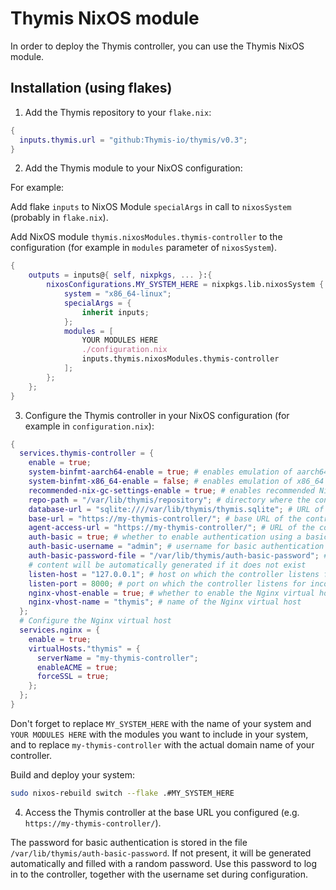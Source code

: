 # Thymis NixOS module

In order to deploy the Thymis controller, you can use the Thymis NixOS module.

## Installation (using flakes)

1. Add the Thymis repository to your `flake.nix`:

```nix
{
  inputs.thymis.url = "github:Thymis-io/thymis/v0.3";
}
```

2. Add the Thymis module to your NixOS configuration:

For example:

Add flake `inputs` to NixOS Module `specialArgs` in call to `nixosSystem` (probably in `flake.nix`).

Add NixOS module `thymis.nixosModules.thymis-controller` to the configuration (for example in `modules` parameter of `nixosSystem`).

```nix
{
    outputs = inputs@{ self, nixpkgs, ... }:{
        nixosConfigurations.MY_SYSTEM_HERE = nixpkgs.lib.nixosSystem {
            system = "x86_64-linux";
            specialArgs = {
                inherit inputs;
            };
            modules = [
                YOUR MODULES HERE
                ./configuration.nix
                inputs.thymis.nixosModules.thymis-controller
            ];
        };
    };
}
```

3. Configure the Thymis controller in your NixOS configuration (for example in `configuration.nix`):

```nix
{
  services.thymis-controller = {
    enable = true;
    system-binfmt-aarch64-enable = true; # enables emulation of aarch64 binaries, default is true on x86_64, needed for building aarch64 images on x86_64
    system-binfmt-x86_64-enable = false; # enables emulation of x86_64 binaries, default is false
    recommended-nix-gc-settings-enable = true; # enables recommended Nix garbage collection settings, default is true
    repo-path = "/var/lib/thymis/repository"; # directory where the controller will store the repository holding the project
    database-url = "sqlite:////var/lib/thymis/thymis.sqlite"; # URL of the database
    base-url = "https://my-thymis-controller/"; # base URL of the controller, how it will be accessed from the outside
    agent-access-url = "https://my-thymis-controller/"; # URL of the controller to be used by the agents
    auth-basic = true; # whether to enable authentication using a basic username/password
    auth-basic-username = "admin"; # username for basic authentication
    auth-basic-password-file = "/var/lib/thymis/auth-basic-password"; # file containing the password for basic authentication
    # content will be automatically generated if it does not exist
    listen-host = "127.0.0.1"; # host on which the controller listens for incoming connections
    listen-port = 8000; # port on which the controller listens for incoming connections
    nginx-vhost-enable = true; # whether to enable the Nginx virtual host
    nginx-vhost-name = "thymis"; # name of the Nginx virtual host
  };
  # Configure the Nginx virtual host
  services.nginx = {
    enable = true;
    virtualHosts."thymis" = {
      serverName = "my-thymis-controller";
      enableACME = true;
      forceSSL = true;
    };
  };
}
```

Don't forget to replace `MY_SYSTEM_HERE` with the name of your system and `YOUR MODULES HERE` with the modules you want to include in your system, and to replace `my-thymis-controller` with the actual domain name of your controller.

Build and deploy your system:

```sh
sudo nixos-rebuild switch --flake .#MY_SYSTEM_HERE
```

4. Access the Thymis controller at the base URL you configured (e.g. `https://my-thymis-controller/`).

The password for basic authentication is stored in the file `/var/lib/thymis/auth-basic-password`. If not present, it will be generated automatically and filled with a random password. Use this password to log in to the controller, together with the username set during configuration.
